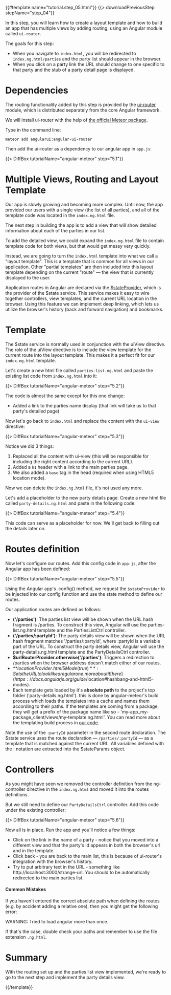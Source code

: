 {{#template name="tutorial.step_05.html"}}
{{> downloadPreviousStep stepName="step_04"}}

In this step, you will learn how to create a layout template and how to build an app that has multiple views by adding routing, using an Angular module called `ui-router`.

The goals for this step:

* When you navigate to `index.html`, you will be redirected to `index.ng.html/parties` and the party list should appear in the browser.
* When you click on a party link the URL should change to one specific to that party and the stub of a party detail page is displayed.

# Dependencies

The routing functionality added by this step is provided by the [ui-router](https://github.com/angular-ui/ui-router) module, which is distributed separately from the core Angular framework.

We will install ui-router with the help of [the official Meteor package](https://atmospherejs.com/angularui/angular-ui-router).

Type in the command line:

    meteor add angularui:angular-ui-router

Then add the ui-router as a dependency to our angular app in `app.js`:

{{> DiffBox tutorialName="angular-meteor" step="5.1"}}

# Multiple Views, Routing and Layout Template

Our app is slowly growing and becoming more complex.
Until now, the app provided our users with a single view (the list of all parties), and all of the template code was located in the `index.ng.html` file.

The next step in building the app is to add a view that will show detailed information about each of the parties in our list.

To add the detailed view, we could expand the `index.ng.html` file to contain template code for both views, but that would get messy very quickly.

Instead, we are going to turn the `index.html` template into what we call a "layout template". This is a template that is common for all views in our application.
Other "partial templates" are then included into this layout template depending on the current "route" — the view that is currently displayed to the user.

Application routes in Angular are declared via the [$stateProvider](https://github.com/angular-ui/ui-router/wiki), which is the provider of the $state service.
This service makes it easy to wire together controllers, view templates, and the current URL location in the browser.
Using this feature we can implement deep linking, which lets us utilize the browser's history (back and forward navigation) and bookmarks.


# Template

The $state service is normally used in conjunction with the uiView directive.
The role of the uiView directive is to include the view template for the current route into the layout template.
This makes it a perfect fit for our `index.ng.html` template.

Let's create a new html file called `parties-list.ng.html` and paste the existing list code from `index.ng.html` into it:

{{> DiffBox tutorialName="angular-meteor" step="5.2"}}

The code is almost the same except for this one change:

- Added a link to the parties name display (that link will take us to that party's detailed page)

Now let's go back to `index.html` and replace the content with the `ui-view` directive:

{{> DiffBox tutorialName="angular-meteor" step="5.3"}}

Notice we did 3 things:

1. Replaced all the content with ui-view (this will be responsible for including the right content according to the current URL).
2. Added a `h1` header with a link to the main parties page.
3. We also added a `base` tag in the head (required when using HTML5 location mode).

Now we can delete the `index.ng.html` file, it's not used any more.

Let's add a placeholder to the new party details page.
Create a new html file called `party-details.ng.html` and paste in the following code:

{{> DiffBox tutorialName="angular-meteor" step="5.4"}}

This code can serve as a placeholder for now. We'll get back to filling out the details later on.

# Routes definition

Now let's configure our routes.
Add this config code in `app.js`, after the Angular app has been defined:

{{> DiffBox tutorialName="angular-meteor" step="5.5"}}

Using the Angular app's .config() method, we request the `$stateProvider` to be injected into our config function and use the state method to define our routes.

Our application routes are defined as follows:

* **('/parties')**: The parties list view will be shown when the URL hash fragment is /parties. To construct this view, Angular will use the parties-list.ng.html template and the PartiesListCtrl controller.
* **('/parties/:partyId')**: The party details view will be shown when the URL hash fragment matches '/parties/:partyId', where :partyId is a variable part of the URL. To construct the party details view, Angular will use the party-details.ng.html template and the PartyDetailsCtrl controller.
* **$urlRouterProvider.otherwise('/parties')**: Triggers a redirection to /parties when the browser address doesn't match either of our routes.
* **$locationProvider.html5Mode(true)**: Sets the URL to look like a regular one. more about it [here](https://docs.angularjs.org/guide/$location#hashbang-and-html5-modes).
* Each template gets loaded by it's **absolute path** to the project's top folder ('party-details.ng.html').  this is done by angular-meteor's build process which loads the templates into a cache and names them according to their paths.
If the templates are coming from a package, they will get a prefix of the package name like so - 'my-app_my-package_client/views/my-template.ng.html'.
You can read more about the templating build process in [our code](https://github.com/Urigo/angular-meteor/blob/master/plugin/handler.js).

Note the use of the `:partyId` parameter in the second route declaration.
The $state service uses the route declaration — `/parties/:partyId` — as a template that is matched against the current URL.
All variables defined with the : notation are extracted into the $stateParams object.

# Controllers

As you might have seen we removed the controller definition from the ng-controller directive in the `index.ng.html` and moved it into the routes definitions.

But we still need to define our `PartyDetailsCtrl` controller.
Add this code under the existing controller:

{{> DiffBox tutorialName="angular-meteor" step="5.6"}}

Now all is in place.  Run the app and you'll notice a few things:

* Click on the link in the name of a party - notice that you moved into a different view and that the party's id appears in both the browser's url and in the template.
* Click back - you are back to the main list, this is because of ui-router's integration with the browser's history.
* Try to put arbitrary text in the URL - something like http://localhost:3000/strange-url.  You should to be automatically redirected to the main parties list.


#### Common Mistakes

If you haven't entered the correct absolute path when defining the routes (e.g. by accident adding a relative one), then you might get the following error:

WARNING: Tried to load angular more than once.

If that's the case, double check your paths and remember to use the file extension `.ng.html`.


# Summary

With the routing set up and the parties list view implemented, we're ready to go to the next step and implement the party details view.

{{/template}}

